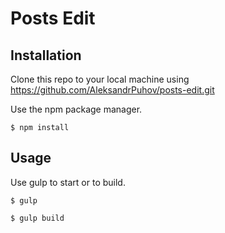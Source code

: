 # Posts Edit

## Installation

Clone this repo to your local machine using https://github.com/AleksandrPuhov/posts-edit.git

Use the npm package manager.

```npm
$ npm install
```

## Usage

Use gulp to start or to build.

```npm
$ gulp
```

```npm
$ gulp build
```
